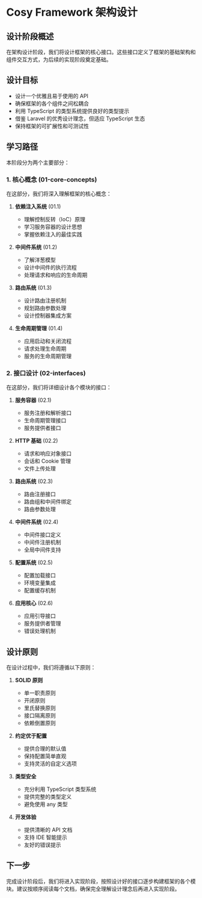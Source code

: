 # Cosy Framework 架构设计

## 设计阶段概述

在架构设计阶段，我们将设计框架的核心接口。这些接口定义了框架的基础架构和组件交互方式，为后续的实现阶段奠定基础。

## 设计目标

- 设计一个优雅且易于使用的 API
- 确保框架的各个组件之间松耦合
- 利用 TypeScript 的类型系统提供良好的类型提示
- 借鉴 Laravel 的优秀设计理念，但适应 TypeScript 生态
- 保持框架的可扩展性和可测试性

## 学习路径

本阶段分为两个主要部分：

### 1. 核心概念 (01-core-concepts)

在这部分，我们将深入理解框架的核心概念：

1. **依赖注入系统** (01.1)
   - 理解控制反转（IoC）原理
   - 学习服务容器的设计思想
   - 掌握依赖注入的最佳实践

2. **中间件系统** (01.2)
   - 了解洋葱模型
   - 设计中间件的执行流程
   - 处理请求和响应的生命周期

3. **路由系统** (01.3)
   - 设计路由注册机制
   - 规划路由参数处理
   - 设计控制器集成方案

4. **生命周期管理** (01.4)
   - 应用启动和关闭流程
   - 请求处理生命周期
   - 服务的生命周期管理

### 2. 接口设计 (02-interfaces)

在这部分，我们将详细设计各个模块的接口：

1. **服务容器** (02.1)
   - 服务注册和解析接口
   - 生命周期管理接口
   - 服务提供者接口

2. **HTTP 基础** (02.2)
   - 请求和响应对象接口
   - 会话和 Cookie 管理
   - 文件上传处理

3. **路由系统** (02.3)
   - 路由注册接口
   - 路由组和中间件绑定
   - 路由参数处理

4. **中间件系统** (02.4)
   - 中间件接口定义
   - 中间件注册机制
   - 全局中间件支持

5. **配置系统** (02.5)
   - 配置加载接口
   - 环境变量集成
   - 配置缓存机制

6. **应用核心** (02.6)
   - 应用引导接口
   - 服务提供者管理
   - 错误处理机制

## 设计原则

在设计过程中，我们将遵循以下原则：

1. **SOLID 原则**
   - 单一职责原则
   - 开闭原则
   - 里氏替换原则
   - 接口隔离原则
   - 依赖倒置原则

2. **约定优于配置**
   - 提供合理的默认值
   - 保持配置简单直观
   - 支持灵活的自定义选项

3. **类型安全**
   - 充分利用 TypeScript 类型系统
   - 提供完整的类型定义
   - 避免使用 any 类型

4. **开发体验**
   - 提供清晰的 API 文档
   - 支持 IDE 智能提示
   - 友好的错误提示

## 下一步

完成设计阶段后，我们将进入实现阶段，按照设计好的接口逐步构建框架的各个模块。建议按顺序阅读每个文档，确保完全理解设计理念后再进入实现阶段。
